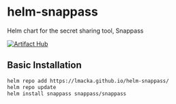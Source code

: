 # helm-snappass
Helm chart for the secret sharing tool, Snappass

[![Artifact Hub](https://img.shields.io/endpoint?url=https://artifacthub.io/badge/repository/snappass)](https://artifacthub.io/packages/search?repo=snappass)

## Basic Installation
```sh
helm repo add https://lmacka.github.io/helm-snappass/
helm repo update
helm install snappass snappass/snappass
```


